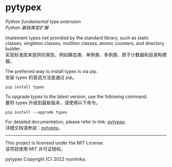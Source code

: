 # pytypex

_Python fundamental type extension_\
_Python 基础类型扩展_

Implement types not provided by the standard library, such as static classes,
singleton classes, multiton classes, atomic counters, and directory builder.\
实现标准库未提供的类型，例如静态类、单例类、多例类、原子计数器和目录构建器。

The preferred way to install typex is via pip.\
安装 typex 的首选方法是通过 pip。

```shell
pip install typex
```

To upgrade typex to the latest version, use the following command.\
要将 typex 升级到最新版本，请使用以下命令。

```shell
pip install --upgrade typex
```

For detailed documentation, please refer to link: [pytypex](https://docs.numlinka.com/en/pytypex).\
详细文档请参阅：[pytypex](https://docs.numlinka.com/pytypex)。

---

This project is licensed under the MIT License.\
该项目使用 MIT 许可证授权。

pytypex Copyright (C) 2022 numlinka.
